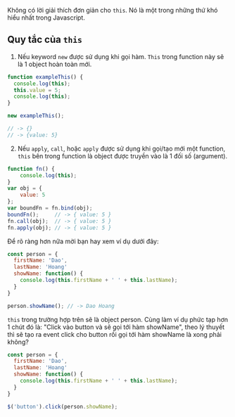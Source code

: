 Không có lời giải thích đơn giản cho `this`. Nó là một trong những thứ khó hiểu nhất trong Javascript.

## Quy tắc của `this`

1. Nếu keyword `new` được sử dụng khi gọi hàm. `This` trong function này sẽ là 1 object hoàn toàn mới.
```javascript
function exampleThis() {
  console.log(this);
  this.value = 5;
  console.log(this);
}

new exampleThis();

// -> {}
// -> {value: 5}
```

2. Nếu `apply`, `call`, hoặc `apply` được sử dụng khi gọi/tạo mới một function, `this` bên trong function là object được truyền vào là 1 đối số (argument).
```javascript
function fn() {
    console.log(this);
}
var obj = {
    value: 5
};
var boundFn = fn.bind(obj);
boundFn();     // -> { value: 5 }
fn.call(obj);  // -> { value: 5 }
fn.apply(obj); // -> { value: 5 }
```

Để rõ ràng hơn nữa mời bạn hay xem ví dụ dưới đây:

```javascript
const person = {
  firstName: 'Dao',
  lastName: 'Hoang'
  showName: function() {
    console.log(this.firstName + ' ' + this.lastName);
  }
}

person.showName(); // -> Dao Hoang
```
`this` trong trường hợp trên sẽ là object person. Cùng làm ví dụ phức tạp hơn 1 chút đó là: "Click vào button và sẽ gọi tới hàm showName", theo lý thuyết thì sẽ tạo ra event click cho button rồi gọi tới hàm showName là xong phải không?
```javascript
const person = {
  firstName: 'Dao',
  lastName: 'Hoang'
  showName: function() {
    console.log(this.firstName + ' ' + this.lastName);
  }
}

$('button').click(person.showName);
```


